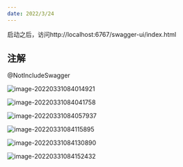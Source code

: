 ```yaml
---
date: 2022/3/24
---
```


启动之后，访问http://localhost:6767/swagger-ui/index.html



## 注解

@NotIncludeSwagger

![image-20220331084014921](https://picture.xcye.xyz/image-20220331084014921.png)

![image-20220331084041758](https://picture.xcye.xyz/image-20220331084041758.png)

![image-20220331084057937](https://picture.xcye.xyz/image-20220331084057937.png)

![image-20220331084115895](https://picture.xcye.xyz/image-20220331084115895.png)

![image-20220331084130890](https://picture.xcye.xyz/image-20220331084130890.png)

![image-20220331084152432](https://picture.xcye.xyz/image-20220331084152432.png)
